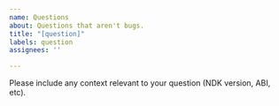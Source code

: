 ```yaml
---
name: Questions
about: Questions that aren't bugs.
title: "[question]"
labels: question
assignees: ''

---
```


Please include any context relevant to your question (NDK version, ABI, etc).

